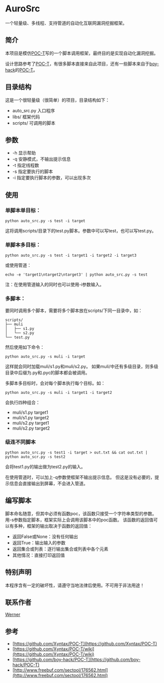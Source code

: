 # AuroSrc

一个轻量级、多线程、支持管道的自动化互联网漏洞挖掘框架。


## 简介

本项目是模仿[POC-T](https://github.com/Xyntax/POC-T)写的一个脚本调用框架，最终目的是实现自动化漏洞挖掘。

设计思路参考了[POC-T](https://github.com/Xyntax/POC-T)，有很多脚本直接来自此项目，还有一些脚本来自于[boy-hack](https://github.com/boy-hack)的[POC-T](https://github.com/boy-hack/POC-T)。


## 目录结构

这是一个很轻量级（很简单）的项目，目录结构如下：

* auto\_src.py    入口程序
* libs/          框架代码
* scripts/       可调用的脚本


## 参数

* -h 显示帮助
* -q 安静模式，不输出提示信息
* -t 指定线程数
* -s 指定要执行的脚本
* -i 指定要执行脚本的参数，可以出现多次


## 使用

### 单脚本单目标：

```
python auto_src.py -s test -i target
```

这将调用scripts/目录下的test.py脚本。参数中可以写test，也可以写test.py。

### 单脚本多目标：

```
python auto_src.py -s test -i target1 -i target2 -i target3
```

或使用管道：

```
echo -e 'target1\ntarget2\ntarget3' | python auto_src.py -s test
```

注：在使用管道输入的同时也可以使用-i参数输入。

### 多脚本：

要同时调用多个脚本，需要将多个脚本放在scripts/下同一目录中，如：

```
scripts/
├── muli
│   ├── s1.py
│   └── s2.py
└── test.py
```

然后使用如下命令：

```
python auto_src.py -s muli -i target
```

这样就会同时加载muli/s1.py和muli/s2.py。
如果muli/中还有多级目录，则多级目录中后缀为.py和.pyc的脚本都会被调用。

多脚本多目标时，会对每个脚本执行每个目标。如：

```
python auto_src.py -s muli -i target1 -i target2
```

会执行四种组合：

* muli/s1.py    target1
* muli/s1.py    target2
* muli/s2.py    target1
* muli/s2.py    target2

### 级连不同脚本

```
python auto_src.py -s test1 -i target > out.txt && cat out.txt | python auto_scr.py -s test2
```

会将test1.py的输出做为test2.py的输入。

在使用管道时，可以加上-q参数使框架不输出提示信息。
但这是没有必要的，提示信息会直接输出到屏幕，不会进入管道。


## 编写脚本

脚本命名随意，但其中必须有函数poc，该函数只接受一个字符串类型的参数。
用-s参数指定脚本，框架实际上会调用该脚本中的poc函数。
该函数的返回值可以有多种，框架的输出取决于函数的返回值：

* 返回False或None：没有任何输出
* 返回True：输出输入的参数
* 返回集合或列表：逐行输出集合或列表中各个元素
* 其他情况：直接打印返回值


## 特别声明

本程序含有一定的破坏性，请遵守当地法律后使用。不可用于非法用途！


## 联系作者

[Werner](me@werner.wiki)


## 参考

* [https://github.com/Xyntax/POC-T](https://github.com/Xyntax/POC-T)
* [https://github.com/Xyntax/POC-T/wiki](https://github.com/Xyntax/POC-T/wiki)
* [https://github.com/boy-hack/POC-T](https://github.com/boy-hack/POC-T)
* [http://www.freebuf.com/sectool/176562.html](http://www.freebuf.com/sectool/176562.html)

